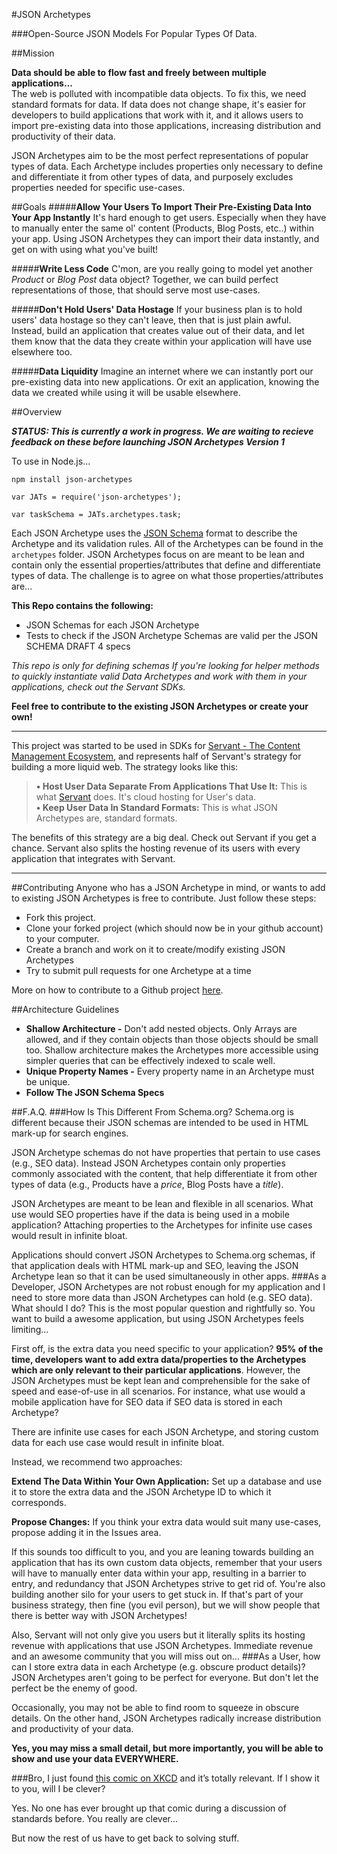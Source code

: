 #JSON Archetypes

###Open-Source JSON Models For Popular Types Of Data.

##Mission
  
**Data should be able to flow fast and freely between multiple applications...**  
The web is polluted with incompatible data objects.  To fix this, we need standard formats for data.  If data does not change shape, it's easier for developers to build applications that work with it, and it allows users to import pre-existing data into those applications, increasing distribution and productivity of their data.  

JSON Archetypes aim to be the most perfect representations of popular types of data.  Each Archetype includes properties only necessary to define and differentiate it from other types of data, and purposely excludes properties needed for specific use-cases.

##Goals
#####**Allow Your Users To Import Their Pre-Existing Data Into Your App Instantly**
It's hard enough to get users.  Especially when they have to manually enter the same ol' content (Products, Blog Posts, etc..) within your app.  Using JSON Archetypes they can import their data instantly, and get on with using what you've built!  
  
#####**Write Less Code**
C'mon, are you really going to model yet another *Product* or *Blog Post* data object?  Together, we can build perfect representations of those, that should serve most use-cases.

#####**Don't Hold Users' Data Hostage**
If your business plan is to hold users' data hostage so they can't leave, then that is just plain awful.  Instead, build an application that creates value out of their data, and let them know that the data they create within your application will have use elsewhere too.

#####**Data Liquidity**
Imagine an internet where we can instantly port our pre-existing data into new applications.  Or exit an application, knowing the data we created while using it will be usable elsewhere.

##Overview

***STATUS: This is currently a work in progress.  We are waiting to recieve feedback on these before launching JSON Archetypes Version 1***

To use in Node.js...

    npm install json-archetypes
    
    var JATs = require('json-archetypes');

    var taskSchema = JATs.archetypes.task;

Each JSON Archetype uses the [JSON Schema](http://json-schema.org "http://json-schema.org") format to describe the Archetype and its validation rules.  All of the Archetypes can be found in the `archetypes` folder.  JSON Archetypes focus on are meant to be lean and contain only the essential properties/attributes that define and differentiate types of data.  The challenge is to agree on what those properties/attributes are...

**This Repo contains the following:**

 - JSON Schemas for each JSON Archetype
 - Tests to check if the JSON Archetype Schemas are valid per the JSON SCHEMA DRAFT 4 specs

*This repo is only for defining schemas  If you're looking for helper methods to quickly instantiate valid Data Archetypes and work with them in your applications, check out the Servant SDKs.*
 
**Feel free to contribute to the existing JSON Archetypes or create your own!**

---

This project was started to be used in SDKs for [Servant - The Content Management Ecosystem](http://servant.co), and represents half of Servant's strategy for building a more liquid web.  The strategy looks like this:

>**• Host User Data Separate From Applications That Use It:**  This is what [Servant](http://servant.co) does.  It's cloud hosting for User's data.  
>**• Keep User Data In Standard Formats:**  This is what JSON Archetypes are, standard formats.

The benefits of this strategy are a big deal. Check out Servant if you get a chance.  Servant also splits the hosting revenue of its users with every application that integrates with Servant.

---
##Contributing
Anyone who has a JSON Archetype in mind, or wants to add to existing JSON Archetypes is free to contribute.  Just follow these steps:

 - Fork this project.
 - Clone your forked project (which should now be in your github account) to your computer.
 - Create a branch and work on it to create/modify existing JSON Archetypes
 - Try to submit pull requests for one Archetype at a time

More on how to contribute to a Github project [here](https://guides.github.com/activities/contributing-to-open-source/).

##Architecture Guidelines

 - **Shallow Architecture -**  Don't add nested objects.  Only Arrays are allowed, and if they contain objects than those objects should be small too.  Shallow architecture makes the Archetypes more accessible using simpler queries that can be effectively indexed to scale well.
 - **Unique Property Names -** Every property name in an Archetype must be unique.
 - **Follow The JSON Schema Specs** 


##F.A.Q.
###How Is This Different From Schema.org?
Schema.org is different because their JSON schemas are intended to be used in HTML mark-up for search engines.

JSON Archetype schemas do not have properties that pertain to use cases (e.g., SEO data).  Instead JSON Archetypes contain only properties commonly associated with the content, that help differentiate it from other types of data (e.g., Products have a *price*, Blog Posts have a *title*).

JSON Archetypes are meant to be lean and flexible in all scenarios.  What use would SEO properties have if the data is being used in a mobile application?  Attaching properties to the Archetypes for infinite use cases would result in infinite bloat.

Applications should convert JSON Archetypes to Schema.org schemas, if that application deals with HTML mark-up and SEO, leaving the JSON Archetype lean so that it can be used simultaneously in other apps.
###As a Developer, JSON Archetypes are not robust enough for my application and I need to store more data than JSON Archetypes can hold (e.g. SEO data).  What should I do?
This is the most popular question and rightfully so.  You want to build a awesome application, but using JSON Archetypes feels limiting...

First off, is the extra data you need specific to your application?  **95% of the time, developers want to add extra data/properties to the Archetypes which are only relevant to their particular applications**.  However, the JSON Archetypes must be kept lean and comprehensible for the sake of speed and ease-of-use in all scenarios.  For instance, what use would a mobile application have for SEO data if SEO data is stored in each Archetype?

There are infinite use cases for each JSON Archetype, and storing custom data for each use case would result in infinite bloat.

Instead, we recommend two approaches: 

**Extend The Data Within Your Own Application:**  Set up a database and use it to store the extra data and the JSON Archetype ID to which it corresponds. 

**Propose Changes:**  If you think your extra data would suit many use-cases, propose adding it in the Issues area.

If this sounds too difficult to you, and you are leaning towards building an application that has its own custom data objects, remember that your users will have to manually enter data within your app, resulting in a barrier to entry, and redundancy that JSON Archetypes strive to get rid of.  You're also building another silo for your users to get stuck in.  If that's part of your business strategy, then fine (you evil person), but we will show people that there is better way with JSON Archetypes!  

Also, Servant will not only give you users but it literally splits its hosting revenue with applications that use JSON Archetypes.  Immediate revenue and an awesome community that you will miss out on...
###As a User, how can I store extra data in each Archetype (e.g. obscure product details)?
JSON Archetypes aren't going to be perfect for everyone.  But don't let the perfect be the enemy of good.  

Occasionally, you may not be able to find room to squeeze in obscure details.  On the other hand, JSON Archetypes radically increase distribution and productivity of your data.  

**Yes, you may miss a small detail, but more importantly, you will be able to show and use your data EVERYWHERE.**

###Bro, I just found [this comic on XKCD](http://xkcd.com/927/) and it’s totally relevant.  If I show it to you, will I be clever?

Yes. No one has ever brought up that comic during a discussion of standards before.  You really are clever...

But now the rest of us have to get back to solving stuff. 


